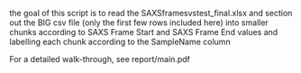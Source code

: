 the goal of this script is to read the SAXSframesvstest_final.xlsx and section out the BIG csv file (only the first few rows included here) into smaller chunks according to SAXS Frame Start and SAXS Frame End values and labelling each chunk according to the SampleName column

For a detailed walk-through, see report/main.pdf
